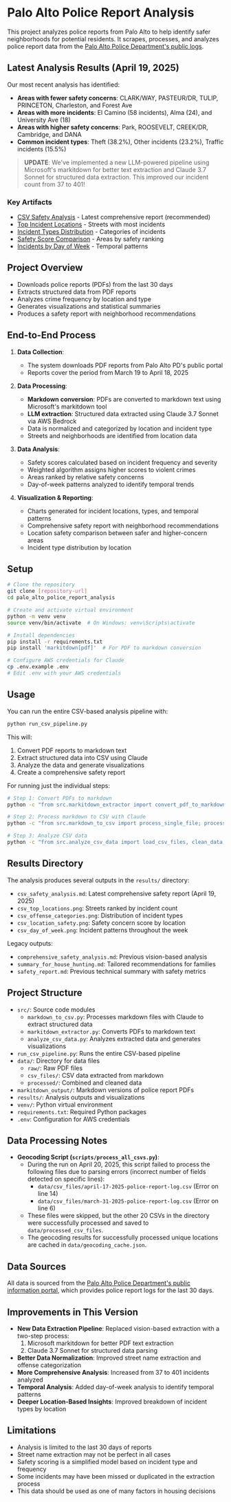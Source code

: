 # Palo Alto Police Report Analysis

This project analyzes police reports from Palo Alto to help identify safer neighborhoods for potential residents. It scrapes, processes, and analyzes police report data from the [Palo Alto Police Department's public logs](https://www.paloalto.gov/departments/police/public-information-portal/police-report-log).

## Latest Analysis Results (April 19, 2025)

Our most recent analysis has identified:

- **Areas with fewer safety concerns**: CLARK/WAY, PASTEUR/DR, TULIP, PRINCETON, Charleston, and Forest Ave
- **Areas with more incidents**: El Camino (58 incidents), Alma (24), and University Ave (18)
- **Areas with higher safety concerns**: Park, ROOSEVELT, CREEK/DR, Cambridge, and DANA
- **Common incident types**: Theft (38.2%), Other incidents (23.2%), Traffic incidents (15.5%)

> **UPDATE**: We've implemented a new LLM-powered pipeline using Microsoft's markitdown for better text extraction and Claude 3.7 Sonnet for structured data extraction. This improved our incident count from 37 to 401!

### Key Artifacts
- [CSV Safety Analysis](results/csv_safety_analysis.md) - Latest comprehensive report (recommended)
- [Top Incident Locations](results/csv_top_locations.png) - Streets with most incidents
- [Incident Types Distribution](results/csv_offense_categories.png) - Categories of incidents
- [Safety Score Comparison](results/csv_location_safety.png) - Areas by safety ranking
- [Incidents by Day of Week](results/csv_day_of_week.png) - Temporal patterns

## Project Overview

- Downloads police reports (PDFs) from the last 30 days
- Extracts structured data from PDF reports
- Analyzes crime frequency by location and type
- Generates visualizations and statistical summaries
- Produces a safety report with neighborhood recommendations

## End-to-End Process

1. **Data Collection**: 
   - The system downloads PDF reports from Palo Alto PD's public portal
   - Reports cover the period from March 19 to April 18, 2025

2. **Data Processing**:
   - **Markdown conversion**: PDFs are converted to markdown text using Microsoft's markitdown tool
   - **LLM extraction**: Structured data extracted using Claude 3.7 Sonnet via AWS Bedrock
   - Data is normalized and categorized by location and incident type
   - Streets and neighborhoods are identified from location data

3. **Data Analysis**:
   - Safety scores calculated based on incident frequency and severity
   - Weighted algorithm assigns higher scores to violent crimes
   - Areas ranked by relative safety concerns
   - Day-of-week patterns analyzed to identify temporal trends

4. **Visualization & Reporting**:
   - Charts generated for incident locations, types, and temporal patterns
   - Comprehensive safety report with neighborhood recommendations
   - Location safety comparison between safer and higher-concern areas
   - Incident type distribution by location

## Setup

```bash
# Clone the repository
git clone [repository-url]
cd palo_alto_police_report_analysis

# Create and activate virtual environment
python -m venv venv
source venv/bin/activate  # On Windows: venv\Scripts\activate

# Install dependencies
pip install -r requirements.txt
pip install 'markitdown[pdf]'  # For PDF to markdown conversion

# Configure AWS credentials for Claude
cp .env.example .env
# Edit .env with your AWS credentials
```

## Usage

You can run the entire CSV-based analysis pipeline with:

```bash
python run_csv_pipeline.py
```

This will:
1. Convert PDF reports to markdown text
2. Extract structured data into CSV using Claude
3. Analyze the data and generate visualizations
4. Create a comprehensive safety report

For running just the individual steps:

```bash
# Step 1: Convert PDFs to markdown
python -c "from src.markitdown_extractor import convert_pdf_to_markdown; convert_pdf_to_markdown('data/raw/your_file.pdf')"

# Step 2: Process markdown to CSV with Claude
python -c "from src.markdown_to_csv import process_single_file; process_single_file('markitdown_output/your_file.md')"

# Step 3: Analyze CSV data
python -c "from src.analyze_csv_data import load_csv_files, clean_data, analyze_data, generate_comprehensive_report; df = load_csv_files(); clean_df = clean_data(df); stats = analyze_data(clean_df); generate_comprehensive_report(clean_df, stats)"
```

## Results Directory

The analysis produces several outputs in the `results/` directory:

- `csv_safety_analysis.md`: Latest comprehensive safety report (April 19, 2025)
- `csv_top_locations.png`: Streets ranked by incident count
- `csv_offense_categories.png`: Distribution of incident types
- `csv_location_safety.png`: Safety concern score by location
- `csv_day_of_week.png`: Incident patterns throughout the week

Legacy outputs:
- `comprehensive_safety_analysis.md`: Previous vision-based analysis
- `summary_for_house_hunting.md`: Tailored recommendations for families
- `safety_report.md`: Previous technical summary with safety metrics

## Project Structure

- `src/`: Source code modules
  - `markdown_to_csv.py`: Processes markdown files with Claude to extract structured data
  - `markitdown_extractor.py`: Converts PDFs to markdown text
  - `analyze_csv_data.py`: Analyzes extracted data and generates visualizations
- `run_csv_pipeline.py`: Runs the entire CSV-based pipeline
- `data/`: Directory for data files
  - `raw/`: Raw PDF files
  - `csv_files/`: CSV data extracted from markdown
  - `processed/`: Combined and cleaned data
- `markitdown_output/`: Markdown versions of police report PDFs
- `results/`: Analysis outputs and visualizations
- `venv/`: Python virtual environment
- `requirements.txt`: Required Python packages
- `.env`: Configuration for AWS credentials

## Data Processing Notes

- **Geocoding Script (`scripts/process_all_csvs.py`)**: 
  - During the run on April 20, 2025, this script failed to process the following files due to parsing errors (incorrect number of fields detected on specific lines):
    - `data/csv_files/april-17-2025-police-report-log.csv` (Error on line 14)
    - `data/csv_files/march-31-2025-police-report-log.csv` (Error on line 6)
  - These files were skipped, but the other 20 CSVs in the directory were successfully processed and saved to `data/processed_csv_files`.
  - The geocoding results for successfully processed unique locations are cached in `data/geocoding_cache.json`.

## Data Sources

All data is sourced from the [Palo Alto Police Department's public information portal](https://www.paloalto.gov/departments/police/public-information-portal/police-report-log), which provides police report logs for the last 30 days.

## Improvements in This Version

- **New Data Extraction Pipeline**: Replaced vision-based extraction with a two-step process:
  1. Microsoft markitdown for better PDF text extraction
  2. Claude 3.7 Sonnet for structured data parsing
- **Better Data Normalization**: Improved street name extraction and offense categorization
- **More Comprehensive Analysis**: Increased from 37 to 401 incidents analyzed
- **Temporal Analysis**: Added day-of-week analysis to identify temporal patterns
- **Deeper Location-Based Insights**: Improved breakdown of incident types by location

## Limitations

- Analysis is limited to the last 30 days of reports
- Street name extraction may not be perfect in all cases
- Safety scoring is a simplified model based on incident type and frequency
- Some incidents may have been missed or duplicated in the extraction process
- This data should be used as one of many factors in housing decisions